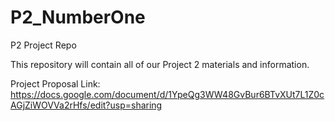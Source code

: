 # P2_NumberOne
P2 Project Repo

This repository will contain all of our Project 2 materials and information.

Project Proposal Link: https://docs.google.com/document/d/1YpeQg3WW48GvBur6BTvXUt7L1Z0cAGjZiWOVVa2rHfs/edit?usp=sharing
